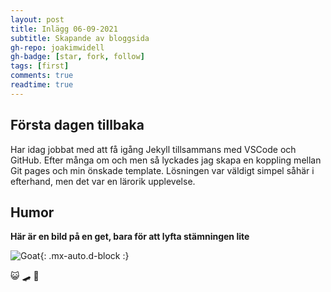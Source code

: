 ```yaml
---
layout: post
title: Inlägg 06-09-2021
subtitle: Skapande av bloggsida
gh-repo: joakimwidell
gh-badge: [star, fork, follow]
tags: [first]
comments: true
readtime: true
---
```



## Första dagen tillbaka

Har idag jobbat med att få igång Jekyll tillsammans med VSCode och GitHub. 
Efter många om och men så lyckades jag skapa en koppling mellan Git pages och min önskade template. Lösningen var väldigt simpel såhär i efterhand, men det var en lärorik upplevelse.

## Humor

**Här är en bild på en get, bara för att lyfta stämningen lite**

![Goat](https://upload.wikimedia.org/wikipedia/commons/b/b2/Hausziege_04.jpg){: .mx-auto.d-block :}

😺 🛹 🦑